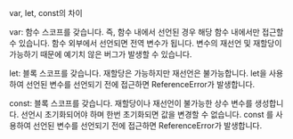 var, let, const의 차이

var: 함수 스코프를 갖습니다. 즉, 함수 내에서 선언된 경우 해당 함수 내에서만 접근할 수 있습니다. 함수 외부에서 선언되면 전역 변수가 됩니다. 변수의 재선언 및 재할당이 가능하기 때문에 예기치 않은 버그가 발생할 수 있습니다.

let: 블록 스코프를 갖습니다. 재할당은 가능하지만 재선언은 불가능합니다. let을 사용하여 선언된 변수를 선언되기 전에 접근하면 ReferenceError가 발생합니다.

const: 블록 스코프를 갖습니다. 재할당이나 재선언이 불가능한 상수 변수를 생성합니다. 선언시 초기화되어야 하며 한번 초기화되면 값을 변경할 수 없습니다. const 를 사용하여 선언된 변수를 선언되기 전에 접근하면 ReferenceError가 발생합니다.
